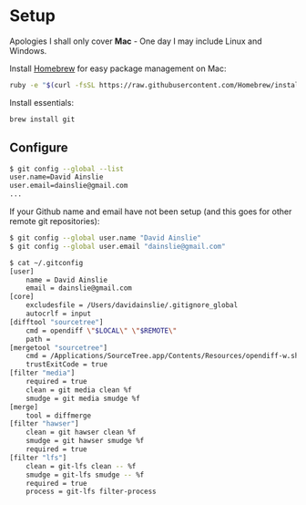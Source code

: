# Setup

Apologies I shall only cover **Mac** - One day I may include Linux and Windows.

Install [Homebrew](https://brew.sh) for easy package management on Mac:

```bash
ruby -e "$(curl -fsSL https://raw.githubusercontent.com/Homebrew/install/master/install)"
```

Install essentials:

```bash
brew install git
```

## Configure

```bash
$ git config --global --list
user.name=David Ainslie
user.email=dainslie@gmail.com
...
```

If your Github name and email have not been setup (and this goes for other remote git repositories):

```bash
$ git config --global user.name "David Ainslie"
$ git config --global user.email "dainslie@gmail.com"
```

```bash
$ cat ~/.gitconfig
[user]
	name = David Ainslie
	email = dainslie@gmail.com
[core]
	excludesfile = /Users/davidainslie/.gitignore_global
	autocrlf = input
[difftool "sourcetree"]
	cmd = opendiff \"$LOCAL\" \"$REMOTE\"
	path =
[mergetool "sourcetree"]
	cmd = /Applications/SourceTree.app/Contents/Resources/opendiff-w.sh \"$LOCAL\" \"$REMOTE\" -ancestor \"$BASE\" -merge \"$MERGED\"
	trustExitCode = true
[filter "media"]
	required = true
	clean = git media clean %f
	smudge = git media smudge %f
[merge]
	tool = diffmerge
[filter "hawser"]
	clean = git hawser clean %f
	smudge = git hawser smudge %f
	required = true
[filter "lfs"]
	clean = git-lfs clean -- %f
	smudge = git-lfs smudge -- %f
	required = true
	process = git-lfs filter-process
```

